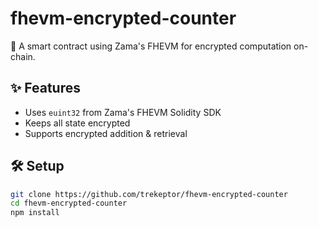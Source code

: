 # fhevm-encrypted-counter
🔐 A smart contract using Zama's FHEVM for encrypted computation on-chain.

## ✨ Features

- Uses `euint32` from Zama's FHEVM Solidity SDK
- Keeps all state encrypted
- Supports encrypted addition & retrieval

## 🛠 Setup

```bash
git clone https://github.com/trekeptor/fhevm-encrypted-counter
cd fhevm-encrypted-counter
npm install
